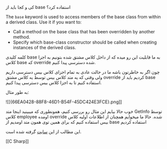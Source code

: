 
کی و کجا باید از base استفاده کرد؟

The `base` keyword is used to access members of the base class from within a derived class. Use it if you want to:

- Call a method on the base class that has been overridden by another method.
- Specify which base-class constructor should be called when creating instances of the derived class.

کلمه کلیدی base به ما قابلیت این رو میده که از داخل کلاس مشتق شده بتونیم به اجزا کلاس base که override شده دسترسی پیدا کنیم.

چون اگر به خاطرتون باشه ما در حالت عادی به تمام اجزای کلاس بیس دسترسی داریم ولی وقتی که یه متد کلاس بیس توسط یه کلاس مشتق override کردیم باید از base استفاده کنیم تا به اجزا کلاس بیس دسترسی پیدا کنیم.

به طور مثال:

![[{66EA0428-88F8-46D1-B54F-45DC424E3FCE}.png]]

خوب حالا بیایم این مثال رو بررسی کنیم، همونطوری که میبینید اینجا متد GetInfo توسط کلاس employee اومده override شده. حالا ما میخوایم همچنان از اطلاعات اولیه کلاس بیس استفاده کنیم که برای همین توی همون متد اومدیم از base استفاده کردیم

این مطالب از این [سایت](https://l.vrgl.ir/r?ad=1&l=https%3A%2F%2Flearn.microsoft.com%2Fen-us%2Fdotnet%2Fcsharp%2Flanguage-reference%2Fkeywords%2Fbase&si=spzbmdo9w1v9&st=post&k=H%2Bl85Ay1M5LnwDC6m4N1sjvSXwYR%2FFFzjBckX2rC8s0%3D) گرفته شده است.

[[C Sharp]]

